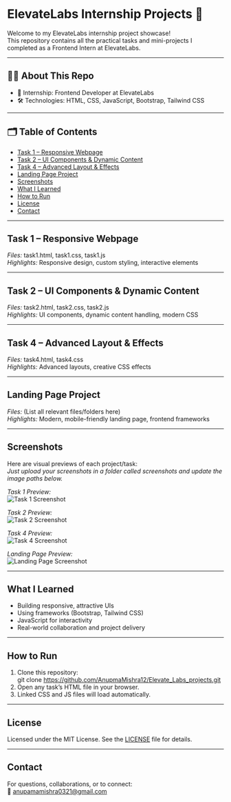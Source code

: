 # ElevateLabs Internship Projects 🚀

Welcome to my ElevateLabs internship project showcase!  
This repository contains all the practical tasks and mini-projects I completed as a Frontend Intern at ElevateLabs.

---

## 👩‍💻 About This Repo
- 🏢 Internship: Frontend Developer at ElevateLabs
- 🛠 Technologies: HTML, CSS, JavaScript, Bootstrap, Tailwind CSS

---

## 🗂 Table of Contents
- [Task 1 – Responsive Webpage](#task-1--responsive-webpage)
- [Task 2 – UI Components & Dynamic Content](#task-2--ui-components--dynamic-content)
- [Task 4 – Advanced Layout & Effects](#task-4--advanced-layout--effects)
- [Landing Page Project](#landing-page-project)
- [Screenshots](#screenshots)
- [What I Learned](#what-i-learned)
- [How to Run](#how-to-run)
- [License](#license)
- [Contact](#contact)

---

## Task 1 – Responsive Webpage
*Files:* task1.html, task1.css, task1.js  
*Highlights:* Responsive design, custom styling, interactive elements

---

## Task 2 – UI Components & Dynamic Content
*Files:* task2.html, task2.css, task2.js  
*Highlights:* UI components, dynamic content handling, modern CSS

---

## Task 4 – Advanced Layout & Effects
*Files:* task4.html, task4.css  
*Highlights:* Advanced layouts, creative CSS effects

---

## Landing Page Project
*Files:* (List all relevant files/folders here)  
*Highlights:* Modern, mobile-friendly landing page, frontend frameworks

---

## Screenshots
Here are visual previews of each project/task:  
*Just upload your screenshots in a folder called screenshots and update the image paths below.*

*Task 1 Preview:*  
![Task 1 Screenshot](<img width="1920" height="1080" alt="Screenshot (655)" src="https://github.com/user-attachments/assets/8fb32a18-43aa-4103-b78e-b1b8d59eb9b2" />
)


*Task 2 Preview:*  
![Task 2 Screenshot](<img width="1920" height="1080" alt="Screenshot (656)" src="https://github.com/user-attachments/assets/6b74a166-ec66-49ad-9254-1affffc78abc" />
)

*Task 4 Preview:*  
![Task 4 Screenshot](<img width="884" height="1497" alt="image" src="https://github.com/user-attachments/assets/c01e8381-1f24-4c9f-a595-494f795ec3a1" />
)

*Landing Page Preview:*  
![Landing Page Screenshot]()

---

## What I Learned
- Building responsive, attractive UIs
- Using frameworks (Bootstrap, Tailwind CSS)
- JavaScript for interactivity
- Real-world collaboration and project delivery

---

## How to Run

1. Clone this repository:  
   git clone https://github.com/AnupmaMishra12/Elevate_Labs_projects.git
2. Open any task’s HTML file in your browser.
3. Linked CSS and JS files will load automatically.

---

## License
Licensed under the MIT License. See the [LICENSE](LICENSE) file for details.

---

## Contact
For questions, collaborations, or to connect:  
📧 anupamamishra0321@gmail.com
